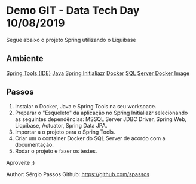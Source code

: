 ﻿# Demo GIT - Data Tech Day 10/08/2019

<p> Segue abaixo o projeto Spring utilizando o Liquibase </p>

## Ambiente

[Spring Tools (IDE)](https://spring.io/tools)
[Java](https://www.java.com/pt_BR/download/)
[Spring Initialiazr](https://start.spring.io/)
[Docker](https://www.docker.com/get-started)
[SQL Server Docker Image](https://hub.docker.com/_/microsoft-mssql-server)

## Passos 

 1. Instalar o Docker, Java e Spring Tools na seu workspace.
 2. Preparar o "Esqueleto" da aplicação no Spring Initialiazr selecionando as seguintes dependências: MSSQL Server JDBC Driver, Spring Web, Liquibase, Actuator, Spring Data JPA.
 3. Importar a o projeto para o Spring Tools.
 4. Criar um o container Docker do SQL Server de acordo com a documentação.
 5. Rodar o projeto e fazer os testes.

Aproveite ;)

Author: Sérgio Passos
Github: https://github.com/spassos



